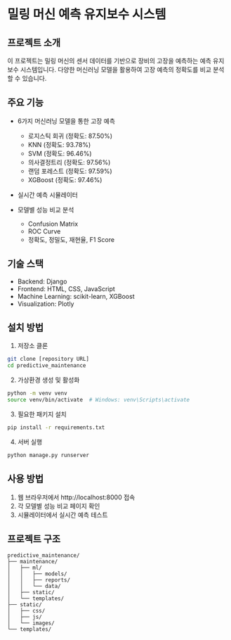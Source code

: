 # 밀링 머신 예측 유지보수 시스템

## 프로젝트 소개
이 프로젝트는 밀링 머신의 센서 데이터를 기반으로 장비의 고장을 예측하는 예측 유지보수 시스템입니다. 다양한 머신러닝 모델을 활용하여 고장 예측의 정확도를 비교 분석할 수 있습니다.

## 주요 기능
- 6가지 머신러닝 모델을 통한 고장 예측
  - 로지스틱 회귀 (정확도: 87.50%)
  - KNN (정확도: 93.78%)
  - SVM (정확도: 96.46%)
  - 의사결정트리 (정확도: 97.56%)
  - 랜덤 포레스트 (정확도: 97.59%)
  - XGBoost (정확도: 97.46%)

- 실시간 예측 시뮬레이터

- 모델별 성능 비교 분석
  - Confusion Matrix
  - ROC Curve
  - 정확도, 정밀도, 재현율, F1 Score

## 기술 스택
- Backend: Django
- Frontend: HTML, CSS, JavaScript
- Machine Learning: scikit-learn, XGBoost
- Visualization: Plotly

## 설치 방법
1. 저장소 클론
```bash
git clone [repository URL]
cd predictive_maintenance
```

2. 가상환경 생성 및 활성화
```bash
python -m venv venv
source venv/bin/activate  # Windows: venv\Scripts\activate
```

3. 필요한 패키지 설치
```bash
pip install -r requirements.txt
```

4. 서버 실행
```bash
python manage.py runserver
```

## 사용 방법
1. 웹 브라우저에서 http://localhost:8000 접속
2. 각 모델별 성능 비교 페이지 확인
3. 시뮬레이터에서 실시간 예측 테스트

## 프로젝트 구조
```
predictive_maintenance/
├── maintenance/
│   ├── ml/
│   │   ├── models/
│   │   ├── reports/
│   │   └── data/
│   ├── static/
│   └── templates/
├── static/
│   ├── css/
│   ├── js/
│   └── images/
└── templates/
```